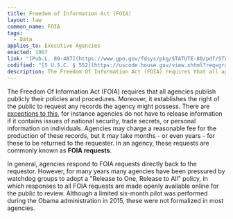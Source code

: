 ```yaml
---
title: Freedom of Information Act (FOIA)
layout: law
common_name: FOIA
tags:
  - Data
applies_to: Executive Agencies
enacted: 1967
link: "[Pub.L. 89-487](https://www.gpo.gov/fdsys/pkg/STATUTE-80/pdf/STATUTE-80-Pg250.pdf)"
codified: "[5 U.S.C. § 552](https://uscode.house.gov/view.xhtml?req=granuleid:USC-prelim-title5-section552&num=0&edition=prelim)"
description: The Freedom Of Information Act (FOIA) requires that all agencies publish publicly their policies and procedures. Moreover, it establishes the right of the public to request any records the agency might possess.
---
```


The Freedom Of Information Act (FOIA) requires that all agencies publish publicly their policies and procedures. Moreover, it establishes the right of the public to request any records the agency might possess. There are [exceptions to this](https://www.foia.gov/faq.html#b-a17), for instance agencies do not have to release information if it contains issues of national security, trade secrets, or personal information on individuals. Agencies may charge a reasonable fee for the production of these records, but it may take months - or even years - for these to be returned to the requester. In an agency, these requests are commonly known as **FOIA requests**.

In general, agencies respond to FOIA requests directly back to the requestor. However, for many years many agencies have been pressured by watchdog groups to adopt a "Release to One, Release to All" policy, in which responses to all FOIA requests are made openly available online for the public to review. Although a limited six-month pilot was performed during the Obama administration in 2015, these were not formalized in most agencies.
